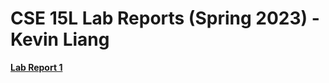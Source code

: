 # CSE 15L Lab Reports (Spring 2023) - Kevin Liang
[**Lab Report 1**](https://k3liang.github.io/cse15l-lab-reports/lab1.html)
